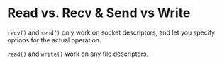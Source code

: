 # Read vs. Recv & Send vs Write

`recv()` and `send()` only work on socket descriptors, and let you specify options for the actual operation.

`read()` and `write()` work on any file descriptors.
